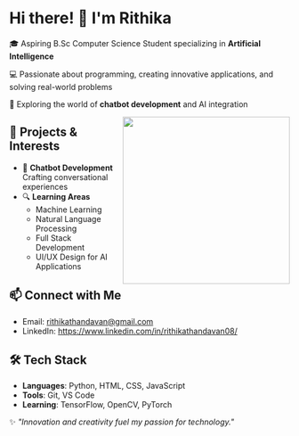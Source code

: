 # Hi there! 👋 I'm Rithika 

🎓 Aspiring B.Sc Computer Science Student specializing in **Artificial Intelligence**

💻 Passionate about programming, creating innovative applications, and solving real-world problems 

🤖 Exploring the world of **chatbot development** and AI integration  

<img align="right" width="300" height="300" src="https://i.pinimg.com/736x/26/91/f8/2691f8ba9a464b5a28172d912beacbb5.jpg">

## 🚀 Projects & Interests  
- 🤖 **Chatbot Development**  
   Crafting conversational experiences
- 🔍 **Learning Areas**  
   - Machine Learning  
   - Natural Language Processing  
   - Full Stack Development
   - UI/UX Design for AI Applications 

## 📫 Connect with Me  
- Email: rithikathandavan@gmail.com
- LinkedIn: https://www.linkedin.com/in/rithikathandavan08/

## 🛠️ Tech Stack  
- **Languages**: Python, HTML, CSS, JavaScript  
- **Tools**: Git, VS Code  
- **Learning**: TensorFlow, OpenCV, PyTorch  

✨ *"Innovation and creativity fuel my passion for technology."*  
